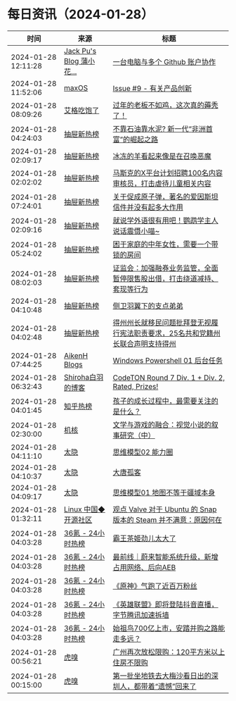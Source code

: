 ﻿# 每日资讯（2024-01-28）

|时间|来源|标题|
|---|---|---|
|2024-01-28 12:11:28|[Jack Pu's Blog 蒲小花...](https://www.jackpu.com/rss/)|[一台电脑与多个 Github 账户协作](https://www.jackpu.com/yi-tai-dian-nao-yu-duo-ge-github-zhang-hu-xie-zuo/)|
|2024-01-28 11:52:06|[maxOS](https://maxoxo.me/rss/)|[Issue #9 - 有关产品创新](https://maxoxo.me/issue-9-about-innovation/)|
|2024-01-28 08:09:26|[艾格吃饱了](https://feedpress.me/wx-aigechibaole)|[过年的老板不如鸡，这次真的薅秃了！](http://mp.weixin.qq.com/s?__biz=MjM5NTYxODQyMA%3D%3D&mid=2653449168&idx=1&sn=ff05dc8ae4797e7610f0ea43dc93fd95)|
|2024-01-28 04:24:03|[抽屉新热榜](http://dig.chouti.com/feed.xml)|[不靠石油靠水泥? 新一代“非洲首富”的崛起之路](https://dig.chouti.com/link/41370907)|
|2024-01-28 02:09:17|[抽屉新热榜](http://dig.chouti.com/feed.xml)|[冰冻的羊看起来像是在召唤恶魔](https://dig.chouti.com/link/41369824)|
|2024-01-28 02:02:02|[抽屉新热榜](http://dig.chouti.com/feed.xml)|[马斯克的X平台计划招聘100名内容审核员，打击虐待儿童相关内容](https://dig.chouti.com/link/41369513)|
|2024-01-28 07:24:01|[抽屉新热榜](http://dig.chouti.com/feed.xml)|[关于促成原子弹，著名的爱因斯坦信件并没有起多大作用](https://dig.chouti.com/link/41372186)|
|2024-01-28 02:09:16|[抽屉新热榜](http://dig.chouti.com/feed.xml)|[就说学外语很有用吧！鹦鹉学主人说话震慑小喵~](https://dig.chouti.com/link/41369821)|
|2024-01-28 05:24:02|[抽屉新热榜](http://dig.chouti.com/feed.xml)|[困于家庭的中年女性，需要一个带锁的房间](https://dig.chouti.com/link/41371307)|
|2024-01-28 08:02:03|[抽屉新热榜](http://dig.chouti.com/feed.xml)|[证监会：加强融券业务监管，全面暂停限售股出借，打击绕道减持、套现等行为](https://dig.chouti.com/link/41372272)|
|2024-01-28 04:10:48|[抽屉新热榜](http://dig.chouti.com/feed.xml)|[侧卫羽翼下的支点弟弟](https://dig.chouti.com/link/41370828)|
|2024-01-28 04:02:48|[抽屉新热榜](http://dig.chouti.com/feed.xml)|[得州州长就移民问题批拜登无视履行宪法职责要求，25名共和党籍州长联合声明支持得州](https://dig.chouti.com/link/41370641)|
|2024-01-28 07:44:25|[AikenH Blogs](https://aikenh.cn/atom.xml)|[Windows Powershell 01 后台任务](http://aikenh.cn/cn/pwsh_BgTask/)|
|2024-01-28 06:32:43|[Shiroha白羽的博客](https://hukeqing.github.io/rss.xml)|[CodeTON Round 7 Div. 1 + Div. 2, Rated, Prizes! ](https://blog.mauve.icu/2024/01/28/acm/codeforces/CodeTONRound7(Div.%201%20+%20Div.%202)/)|
|2024-01-28 04:01:45|[知乎热榜](https://rss.mifaw.com/articles/5c8bb11a3c41f61efd36683e/5c919d543882afa09dff3fa3)|[孩子的成长过程中，最需要关注的是什么？](https://www.zhihu.com/question/639545231)|
|2024-01-28 02:30:00|[机核](https://www.gcores.com/rss)|[文学与游戏的融合：视觉小说的叙事研究（中）](https://www.gcores.com/articles/176849)|
|2024-01-28 04:11:10|[太隐](https://wangyurui.com/feed.xml)|[思维模型02 能力圈](https://wangyurui.com/posts/si-wei-mo-xing-02-neng-li-quan-6d033395)|
|2024-01-28 04:10:37|[太隐](https://wangyurui.com/feed.xml)|[大唐孤客](https://wangyurui.com/posts/da-tang-gu-ke-989e9069)|
|2024-01-28 04:09:17|[太隐](https://wangyurui.com/feed.xml)|[思维模型01 地图不等于疆域本身](https://wangyurui.com/posts/si-wei-mo-xing-01-di-tu-bu-deng-yu-jiang-yu-ben-7d017af5)|
|2024-01-28 01:32:11|[Linux 中国◆开源社区](https://linux.cn/rss.xml)|[观点 Valve 对于 Ubuntu 的 Snap 版本的 Steam 并不满意：原因何在](https://linux.cn/article-16590-1.html?utm_source=rss&utm_medium=rss)|
|2024-01-28 04:03:28|[36氪 - 24小时热榜](https://rss.mifaw.com/articles/5c8bb11a3c41f61efd36683e/5c91d2e23882afa09dff4901)|[霸王茶姬劲儿太大了](https://36kr.com/p/2622335313975681)|
|2024-01-28 04:03:28|[36氪 - 24小时热榜](https://rss.mifaw.com/articles/5c8bb11a3c41f61efd36683e/5c91d2e23882afa09dff4901)|[最前线｜蔚来智能系统升级，新增占用网络、后向AEB](https://36kr.com/p/2622333901969794)|
|2024-01-28 04:03:28|[36氪 - 24小时热榜](https://rss.mifaw.com/articles/5c8bb11a3c41f61efd36683e/5c91d2e23882afa09dff4901)|[《原神》气跑了近百万粉丝](https://36kr.com/p/2622339361331588)|
|2024-01-28 04:03:28|[36氪 - 24小时热榜](https://rss.mifaw.com/articles/5c8bb11a3c41f61efd36683e/5c91d2e23882afa09dff4901)|[《英雄联盟》即将登陆抖音直播，字节腾讯加速拆墙](https://36kr.com/p/2622259111156097)|
|2024-01-28 04:03:28|[36氪 - 24小时热榜](https://rss.mifaw.com/articles/5c8bb11a3c41f61efd36683e/5c91d2e23882afa09dff4901)|[始祖鸟700亿上市，安踏并购之路能走多远？](https://36kr.com/p/2622328358639748)|
|2024-01-28 00:56:21|[虎嗅](https://rss.huxiu.com/)|[广州再次放松限购：120平方米以上住房不限购](https://www.huxiu.com/article/2602388.html?f=rss)|
|2024-01-28 00:15:00|[虎嗅](https://rss.huxiu.com/)|[第一批坐地铁去大梅沙看日出的深圳人，都带着“遗憾”回来了](https://www.huxiu.com/article/2602907.html?f=rss)|
